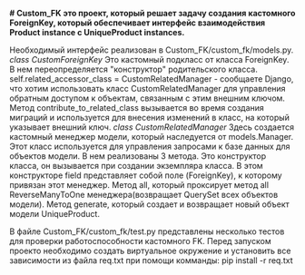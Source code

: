 **# Custom_FK это проект, который решает задачу создания кастомного ForeignKey, который обеспечивает интерфейс взаимодействия Product instance с UniqueProduct instances.**

Необходимый интерфейс реализован в Custom_FK/custom_fk/models.py.
*class CustomForeignKey*
Это кастомный подкласс от класса ForeignKey. В нем переопределяется   "конструктор" родительского класса. 
self.related_accessor_class = CustomRelatedManager - cообщаете Django, что хотим использовать класс CustomRelatedManager для управления обратным доступом к объектам, связанным с этим внешним ключом.
Метод contribute_to_related_class вызывается во время создания миграций и используется для внесения изменений в класс, на который указывает внешний ключ.
*class CustomRelatedManager*
Здесь создается кастомный менеджер модели, который наследуется от models.Manager. Этот класс используется для управления запросами к базе данных для объектов модели.
В нем реализованы 3 метода.
Это конструктор класса, он вызывается при создании экземпляра класса. В этом конструкторе field представляет собой поле (ForeignKey), к которому привязан этот менеджер.
Метод all, который проксирует метод all ReverseManyToOne менеджера(возвращает QuerySet всех объектов модели).
Метод generate, который создает и возвращает новый объект модели UniqueProduct.

В файле Custom_FK/custom_fk/test.py представлены несколько тестов для проверки работоспособности
кастомного FK.
Перед запуском проекто необходимо создать виртуальное окружение и установить все зависимости из файла
req.txt при помощи комманды: pip install -r req.txt 
